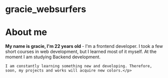 # gracie_websurfers


<h1> About me</h1>

<p> <b>My name is gracie, I'm 22 years old </b>- I'm a frontend developer. I took a few short courses in web development, but I learned most of it myself. At the moment I am studying Backend development. 

    I am constantly learning something new and developing. Therefore, soon, my projects and works will acquire new colors.</p>

 <img src="https://i.ibb.co/3fs41Zv/WEB.png" alt="">   


